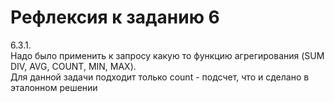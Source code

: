 # Рефлексия к заданию 6

6.3.1.   
Надо было применить к запросу какую то функцию агрегирования (SUM DIV, AVG, COUNT, MIN, MAX).   
Для данной задачи подходит только count - подсчет, что и сделано в эталонном решении
